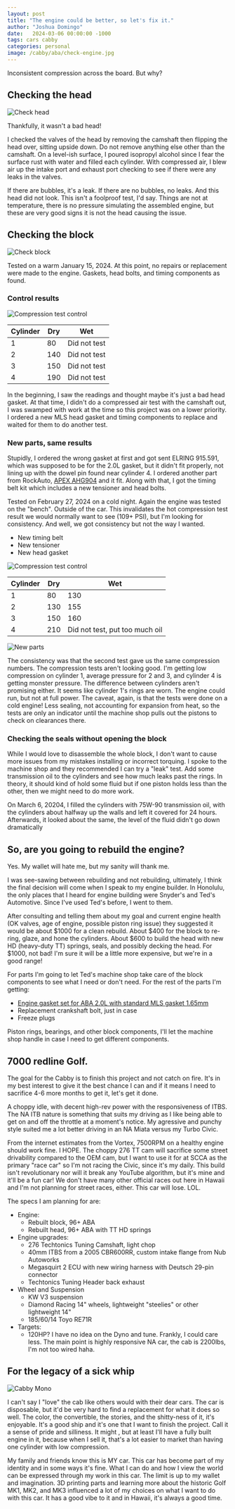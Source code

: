 ```yaml
---
layout: post
title: "The engine could be better, so let's fix it."
author: "Joshua Domingo"
date:   2024-03-06 00:00:00 -1000
tags: cars cabby
categories: personal
image: /cabby/aba/check-engine.jpg
---
```


Inconsistent compression across the board. But why?

## Checking the head

![Check head](https://www.sudoyashi.com/assets/img/cabby/aba/check-head.jpg)

Thankfully, it wasn't a bad head!

I checked the valves of the head by removing the camshaft then flipping the head over, sitting upside down. Do not remove anything else other than the camshaft. On a level-ish surface, I poured isopropyl alcohol since I fear the surface rust with water and filled each cylinder. With compressed air, I blew air up the intake port and exhaust port checking to see if there were any leaks in the valves.

If there are bubbles, it's a leak. If there are no bubbles, no leaks. And this head did not look. This isn't a foolproof test, I'd say. Things are not at temperature, there is no pressure simulating the assembled engine, but these are very good signs it is not the head causing the issue.

## Checking the block

![Check block](https://www.sudoyashi.com/assets/img/cabby/aba/check-block.jpg)

Tested on a warm January 15, 2024. At this point, no repairs or replacement were made to the engine. Gaskets, head bolts, and timing components as found.

### Control results 

![Compression test control](https://www.sudoyashi.com/assets/img/cabby/aba/compression-test1.jpg)

| Cylinder | Dry  | Wet          |
| -------- | ---- | ------------ |
| 1        | 80   | Did not test |
| 2        | 140  | Did not test |
| 3        | 150  | Did not test |
| 4        | 190  | Did not test |

In the beginning, I saw the readings and thought maybe it's just a bad head gasket. At that time, I didn't do a compressed air test with the camshaft out, I was swamped with work at the time so this project was on a lower priority. I ordered a new MLS head gasket and timing components to replace and waited for them to do another test.

### New parts, same results

Stupidly, I ordered the wrong gasket at first and got sent ELRING 915.591, which was supposed to be for the 2.0L gasket, but it didn't fit properly, not lining up with the dowel pin found near cylinder 4. I ordered another part from RockAuto, [APEX AHG904](https://www.rockauto.com/en/moreinfo.php?pk=8188476&cc=1430391&pt=5412&jsn=10) and it fit. Along with that, I got the timing belt kit which includes a new tensioner and head bolts.

Tested on February 27, 2024 on a cold night. Again the engine was tested on the "bench". Outside of the car. This invalidates the hot compression test result we would normally want to see (109+ PSI), but I'm looking for consistency. And well, we got consistency but not the way I wanted.

- New timing belt
- New tensioner
- New head gasket

![Compression test control](https://www.sudoyashi.com/assets/img/cabby/aba/compression-test2.jpg)

| Cylinder | Dry  | Wet                            |
| -------- | ---- | ------------------------------ |
| 1        | 80   | 130                            |
| 2        | 130  | 155                            |
| 3        | 150  | 160                            |
| 4        | 210  | Did not test, put too much oil |

![New parts](https://www.sudoyashi.com/assets/img/cabby/aba/new-parts.jpg)

The consistency was that the second test gave us the same compression numbers. The compression tests aren't looking good. I'm getting low compression on cylinder 1, average pressure for 2 and 3, and cylinder 4 is getting monster pressure. The difference between cylinders aren't promising either. It seems like cylinder 1's rings are worn. The engine could run, but not at full power. The caveat, again, is that the tests were done on a cold engine! Less sealing, not accounting for expansion from heat, so the tests are only an indicator until the machine shop pulls out the pistons to check on clearances there.

### Checking the seals without opening the block

While I would love to disassemble the whole block, I don't want to cause more issues from my mistakes installing or incorrect torquing. I spoke to the machine shop and they recommended I can try a "leak" test. Add some transmission oil to the cylinders and see how much leaks past the rings. In theory, it should kind of hold some fluid but if one piston holds less than the other, then we might need to do more work.

On March 6, 20204, I filled the cylinders with 75W-90 transmission oil, with the cylinders about halfway up the walls and left it covered for 24 hours. Afterwards, it looked about the same, the level of the fluid didn't go down dramatically 

## So, are you going to rebuild the engine?

Yes. My wallet will hate me, but my sanity will thank me.

I was see-sawing between rebuilding and not rebuilding, ultimately, I think the final decision will come when I speak to my engine builder. In Honolulu, the only places that I heard for engine building were Snyder's and Ted's Automotive. Since I've used Ted's before, I went to them.

After consulting and telling them about my goal and current engine health (OK valves, age of engine, possible piston ring issue) they suggested it would be about $1000 for a clean rebuild. About $400 for the block to re-ring, glaze, and hone the cylinders. About $600 to build the head with new HD (heavy-duty TT) springs, seals, and possibly decking the head. For $1000, not bad! I'm sure it will be a little more expensive, but we're in a good range!

For parts I'm going to let Ted's machine shop take care of the block components to see what I need or don't need. For the rest of the parts I'm getting:

- [Engine gasket set for ABA 2.0L with standard MLS gasket 1.65mm](https://techtonicstuning.com/product/complete-gasket-set-for-96-early99-mk3-crossflow-20-8v/)
- Replacement crankshaft bolt, just in case
- Freeze plugs

Piston rings, bearings, and other block components, I'll let the machine shop handle in case I need to get different components.

## 7000 redline Golf.

The goal for the Cabby is to finish this project and not catch on fire. It's in my best interest to give it the best chance I can and if it means I need to sacrifice 4-6 more months to get it, let's get it done.

A choppy idle, with decent high-rev power with the responsiveness of ITBS. The NA ITB nature is something that suits my driving as I like being able to get on and off the throttle at a moment's notice. My agressive and punchy style suited me a lot better driving in an NA Miata versus my Turbo Civic.

From the internet estimates from the Vortex, 7500RPM on a healthy engine should work fine. I HOPE. The choppy 276 TT cam will sacrifice some street drivability compared to the OEM cam, but I want to use it for at SCCA as the primary "race car" so I'm not racing the Civic, since it's my daily. This build isn't revolutionary nor will it break any YouTube algorithm, but it's mine and it'll be a fun car! We don't have many other official races out here in Hawaii and I'm not planning for street races, either. This car will lose. LOL.

The specs I am planning for are:

- Engine:
  - Rebuilt block, 96+ ABA
  - Rebuilt head, 96+ ABA with TT HD springs
- Engine upgrades:
  - 276 Techtonics Tuning Camshaft, light chop
  - 40mm ITBS from a 2005 CBR600RR, custom intake flange from Nub Autoworks
  - Megasquirt 2 ECU with new wiring harness with Deutsch 29-pin connector
  - Techtonics Tuning Header back exhaust
- Wheel and Suspension
  - KW V3 suspension
  - Diamond Racing 14" wheels, lightweight "steelies" or other lightweight 14"
  - 185/60/14 Toyo RE71R
- Targets:
  - 120HP? I have no idea on the Dyno and tune. Frankly, I could care less. The main point is highly responsive NA car, the cab is 2200lbs, I'm not too wired haha.

## For the legacy of a sick whip

![Cabby Mono](https://www.sudoyashi.com/assets/img/cabby/aba/cabby-mono.jpg)

I can't say I "love" the cab like others would with their dear cars. The car is disposable, but it'd be very hard to find a replacement for what it does so well. The color, the convertible, the stories, and the shitty-ness of it, it's enjoyable. It's a good ship and it's one that I want to finish the project. Call it a sense of pride and silliness. It might , but at least I'll have a fully built engine in it, because when I sell it, that's a lot easier to market than having one cylinder with low compression.

My family and friends know this is MY car. This car has become part of my identity and in some ways it's fine. What I can do and how I view the world can be expressed through my work in this car. The limit is up to my wallet and imagination. 3D printing parts and learning more about the historic Golf MK1, MK2, and MK3 influenced a lot of my choices on what I want to do with this car. It has a good vibe to it and in Hawaii, it's always a good time.